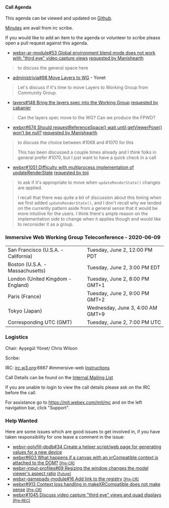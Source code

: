 #### Call Agenda

This agenda can be viewed and updated on [Github](https://github.com/immersive-web/administrivia/blob/master/meetings/wg/2020-06-02-Immersive_Web_Working_Group_Teleconference-agenda.md).

[Minutes](https://www.w3.org/2020/06/02-immersive-web-minutex.html) are avail from irc scribe.

If you would like to add an item to the agenda or volunteer to scribe please open a pull request against this agenda.

* [webxr-ar-module#53 Global environment blend mode does not work with "third eye" video capture views](https://github.com/immersive-web/webxr-ar-module/issues/53) [requested by Manishearth](https://github.com/immersive-web/webxr-ar-module/issues/53#issuecomment-636097435)
> to discuss the general space here

* [administrivia#98 Move Layers to WG](https://github.com/immersive-web/administrivia/issues/98) - Yonet
> Let's discuss if it's time to move Layers to Working Group from Community Group.

* [layers#148 Bring the layers spec into the Working Group](https://github.com/immersive-web/layers/issues/148) [requested by cabanier](https://github.com/immersive-web/layers/issues/148#issuecomment-635583987)
> Can the layers spec move to the WG? Can we produce the FPWD?

* [webxr#674 Should requestReferenceSpace() wait until getViewerPose() won't be null?](https://github.com/immersive-web/webxr/issues/674) [requested by Manishearth](https://github.com/immersive-web/webxr/issues/674#issuecomment-636093725)
> to discuss the choice between #1068 and #1070 for this
>
>This has been discussed a couple times already and I _think_ folks in general prefer #1070, but I just want to have a quick check in a call

* [webxr#1051 Difficulty with multiprocess implementation of updateRenderState](https://github.com/immersive-web/webxr/issues/1051) [requested by toji](https://github.com/immersive-web/webxr/issues/1051#issuecomment-636089095)
> to ask if it's appropriate to move when `updateRenderState()` changes are applied.
>
>I recall that there was quite a bit of discussion about this timing when we first added `updateRenderState()`, and I don't recall why we landed on the currently pattern aside from a general sense that it would be more intuitive for the users. I think there's ample reason on the implementation side to change when it applies though and would like to reconsider it as a group.

### Immersive Web Working Group Teleconference - 2020-06-09

<table>
<tr><td> San Francisco (U.S.A. - California) <td> Tuesday, June 2, 12:00 PM PDT
<tr><td> Boston (U.S.A. - Massachusetts) <td> Tuesday, June 2, 3:00 PM EDT
<tr><td> London (United Kingdom - England) <td> Tuesday, June 2, 8:00 PM GMT+1
<tr><td> Paris (France) <td> Tuesday, June 2, 9:00 PM GMT+2
<tr><td> Tokyo (Japan) <td> Wednesday, June 3, 4:00 AM GMT+9
<tr><td> Corresponding UTC (GMT) <td> Tuesday, June 2, 7:00 PM UTC
</table>

### Logistics

Chair: Ayşegül Yönet/ Chris Wilson

Scribe:

IRC: [irc.w3.org](http://irc.w3.org/):6667 #immersive-web [Instructions](https://github.com/immersive-web/administrivia/blob/master/IRC.md)

Call Details can be found on the [Internal Mailing List](https://lists.w3.org/Archives/Member/internal-immersive-web/2019Feb/0002.html)

If you are unable to login to view the call details please ask on the IRC before the call.

For assistance go to https://mit.webex.com/mit/mc  and on the left navigation bar, click "Support".

### Help Wanted

Here are some issues which are good issues to get involved in, if you have taken responsibility for one leave a comment in the issue:

- [webvr-polyfill-dpdb#34 Create a helper script/web page for generating values for a new device](https://github.com/immersive-web/webvr-polyfill-dpdb/issues/34)
- [webxr#603 What happens if a canvas with an xrCompatible context is attached to the DOM?](https://github.com/immersive-web/webxr/issues/603) [<small>[Pre-CR]</small>](https://api.github.com/repos/immersive-web/webxr/milestones/3)
- [webxr-input-profiles#69 Resizing the window changes the model viewer's aspect ratio](https://github.com/immersive-web/webxr-input-profiles/issues/69) [<small>[Future]</small>](https://api.github.com/repos/immersive-web/webxr-input-profiles/milestones/4)
- [webxr-gamepads-module#16 Add link to the registry](https://github.com/immersive-web/webxr-gamepads-module/issues/16) [<small>[Pre-CR]</small>](https://api.github.com/repos/immersive-web/webxr-gamepads-module/milestones/1)
- [webxr#913 Context loss handling in makeXRCompatible does not make sense](https://github.com/immersive-web/webxr/issues/913) [<small>[Pre-CR]</small>](https://api.github.com/repos/immersive-web/webxr/milestones/3)
- [webxr#1045 Discuss video capture "third eye" views and quad displays](https://github.com/immersive-web/webxr/issues/1045) [<small>[Pre-REC]</small>](https://api.github.com/repos/immersive-web/webxr/milestones/16)

